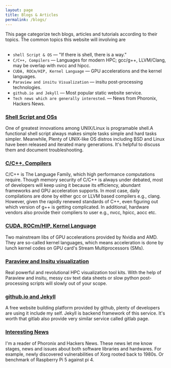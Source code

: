 ```yaml
---
layout: page
title: Blogs & Articles
permalink: /blogs/
---
```



This page categorize tech blogs, articles and tutorials according to their topics. The common topics this website will involving are
##
 - `shell Script & OS` &mdash; "If there is shell, there is a way."
 - `C/C++, Compilers` &mdash; Languages for modern HPC; gcc/g++, LLVM/Clang, may be overlap with nvcc and hipcc.
 - `CUDA, ROCm/HIP, Kernel Language` &mdash; GPU accelerations and the kernel languages.
 - `Paraview and insitu Visualization` &mdash; insitu post-processing technologies.
 - `github.io and Jekyll` &mdash; Most popular static website service.
 - `Tech news which are generally interested`. &mdash; News from Phoronix, Hackers News.



### [Shell Script and OSs](./blogs_pages/shell_script.md)
<p>
One of greatest innovations among UNIX/Linux is programable shell.A functional shell script always makes simple tasks simple and hard tasks simpler. Meanwhile, Plenty of UNIX-like OS distros including BSD and Linux have been released and iterated many generations. It's helpful to discuss them and document troubleshooting.
</p>  


### [C/C++, Compilers](./blogs_pages/c_cpp_compiler.md)
<p>
C/C++ is The Language Family, which high performance computations require. Though memory security of C/C++ is always under debated, most of developers will keep using it because its efficiency, abundant frameworks and GPU acceleration supports. In most case, daily compilations are done by either gcc or LLVM based compilers e.g., clang. However, given the rapidly renewed standards of C++, even figuring out which version of g++ is getting complicated. In additional, hardware vendors also provide their compliers to user e.g., nvcc, hpicc, aocc etc.
</p>


### [CUDA, ROCm/HIP, Kernel Language](./blogs_pages/CUDA_ROCm-HIP.md)
<p>
Two mainstream libs of GPU accelerations provided by Nvidia and AMD. They are so-called kernel languages, which means acceleration is done by lunch kernel codes on GPU card's Stream Multiprocessors (SMs).
</p>

<!---### [Compilers](./blogs_pages/Compilers.md)
<p>
</p>
--->

### [Paraview and Insitu visualization](./blogs_pages/Paraview_insitu.md)
<p>
Real powerful and revolutional HPC visualization tool kits. With the help of Paraview and insitu, messy csv text data sheets or slow python post-processing scripts will slowly out of your scope.
</p>

### [github.io and Jekyll](./blogs_pages/github.io_jekyll.md)
<p>
A free website building platform provided by github, plenty of developers are using it include my self. Jekyll is backend framework of this service. It's worth that gitlab also provide very similar service called gitlab page.
</p>


### [Interesting News](./blogs_pages/Interesting_News.md)
<p>
I'm a reader of Phoronix and Hackers News. These news let me know stages, news and issues about both software libraries and hardwares. For example, newly discovered vulnerabilities of Xorg rooted back to 1980s. Or benchmark of Raspberry Pi 5 against pi 4.
</p> 